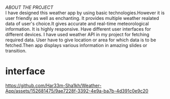 *ABOUT THE PROJECT*  
I have designed this weather app by using basic technologies.However it is user friendly as well as enchanting.
It provides multiple weather realated data of user's choice.It gives accurate and real-time meteorological information.
It is highly responsive. Have different user interfaces for different devices.
I have used weather API in my project for fetching required data.
User have to give location or area for which data is to be fetched.Then app displays various information in amazing slides or transition.

# interface

https://github.com/Har33m-Sha1kh/Weather-App/assets/152681475/9ae7228f-3392-4e9a-ba7b-4d391c0e9c20


